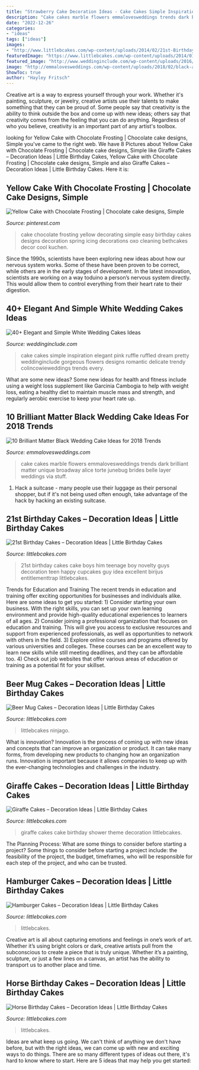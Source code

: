 ```yaml
---
title: "Strawberry Cake Decoration Ideas - Cake Cakes Simple Inspiration Elegant Pink Ruffle Ruffled Dream Pretty Weddinginclude Gorgeous Flowers Designs Romantic Delicate Trendy Colincowieweddings Trends Every"
description: "Cake cakes marble flowers emmalovesweddings trends dark brilliant matter unique broadway alice torte junebug brides belle layer weddings via stuff"
date: "2022-12-26"
categories:
- "ideas"
tags: ["ideas"]
images:
- "http://www.littlebcakes.com/wp-content/uploads/2014/02/21st-Birthday-Cake-768x1024.jpg"
featuredImage: "https://www.littlebcakes.com/wp-content/uploads/2014/01/Giraffe-Cake-Pictures.jpg"
featured_image: "http://www.weddinginclude.com/wp-content/uploads/2016/08/Beautiful-all-white-wedding-cake-600x900.jpg"
image: "http://emmalovesweddings.com/wp-content/uploads/2018/02/black-and-white-marble-wedding-cake-with-flowers.jpg"
ShowToc: true
author: "Hayley Fritsch"
---
```



Creative art is a way to express yourself through your work. Whether it's painting, sculpture, or jewelry, creative artists use their talents to make something that they can be proud of. Some people say that creativity is the ability to think outside the box and come up with new ideas; others say that creativity comes from the feeling that you can do anything. Regardless of who you believe, creativity is an important part of any artist's toolbox.

	

		
looking for Yellow Cake with Chocolate Frosting | Chocolate cake designs, Simple you've came to the right web. We have 8 Pictures about Yellow Cake with Chocolate Frosting | Chocolate cake designs, Simple like Giraffe Cakes – Decoration Ideas | Little Birthday Cakes, Yellow Cake with Chocolate Frosting | Chocolate cake designs, Simple and also Giraffe Cakes – Decoration Ideas | Little Birthday Cakes. Here it is:
		
    
## Yellow Cake With Chocolate Frosting | Chocolate Cake Designs, Simple

<img loading=lazy src="https://i.pinimg.com/736x/ed/04/e3/ed04e3ec2e8f8d12756c5f6155480c84--simple-cake-designs-cake-simple.jpg" onerror="this.onerror=null;this.src='https://tse2.mm.bing.net/th?id=OIP.E34CSpDEvn5S3AvlGfXdEwHaLH&amp;pid=15.1';" alt="Yellow Cake with Chocolate Frosting | Chocolate cake designs, Simple">

_Source: pinterest.com_

>cake chocolate frosting yellow decorating simple easy birthday cakes designs decoration spring icing decorations oxo cleaning bethcakes decor cool kuchen. 

	

Since the 1990s, scientists have been exploring new ideas about how our nervous system works. Some of these have been proven to be correct, while others are in the early stages of development. In the latest innovation, scientists are working on a way toduino a person’s nervous system directly. This would allow them to control everything from their heart rate to their digestion.

    
## 40+ Elegant And Simple White Wedding Cakes Ideas

<img loading=lazy src="http://www.weddinginclude.com/wp-content/uploads/2016/08/Beautiful-all-white-wedding-cake-600x900.jpg" onerror="this.onerror=null;this.src='https://tse3.mm.bing.net/th?id=OIP.vyYCRF8n8OI31irtTcJiigHaLH&amp;pid=15.1';" alt="40+ Elegant and Simple White Wedding Cakes Ideas">

_Source: weddinginclude.com_

>cake cakes simple inspiration elegant pink ruffle ruffled dream pretty weddinginclude gorgeous flowers designs romantic delicate trendy colincowieweddings trends every. 

	

What are some new ideas?
Some new ideas for health and fitness include using a weight loss supplement like Garcinia Cambogia to help with weight loss, eating a healthy diet to maintain muscle mass and strength, and regularly aerobic exercise to keep your heart rate up.

    
## 10 Brilliant Matter Black Wedding Cake Ideas For 2018 Trends

<img loading=lazy src="http://emmalovesweddings.com/wp-content/uploads/2018/02/black-and-white-marble-wedding-cake-with-flowers.jpg" onerror="this.onerror=null;this.src='https://tse2.mm.bing.net/th?id=OIP.MBPVexX5ZUWRu2C6i99hAwHaLG&amp;pid=15.1';" alt="10 Brilliant Matter Black Wedding Cake Ideas for 2018 Trends">

_Source: emmalovesweddings.com_

>cake cakes marble flowers emmalovesweddings trends dark brilliant matter unique broadway alice torte junebug brides belle layer weddings via stuff. 

	

1. Hack a suitcase - many people use their luggage as their personal shopper, but if it's not being used often enough, take advantage of the hack by hacking an existing suitcase.

    
## 21st Birthday Cakes – Decoration Ideas | Little Birthday Cakes

<img loading=lazy src="http://www.littlebcakes.com/wp-content/uploads/2014/02/21st-Birthday-Cake-768x1024.jpg" onerror="this.onerror=null;this.src='https://tse4.mm.bing.net/th?id=OIP.dDSNhLNVPcQaiIWfbp_0LwHaJ4&amp;pid=15.1';" alt="21st Birthday Cakes – Decoration Ideas | Little Birthday Cakes">

_Source: littlebcakes.com_

>21st birthday cakes cake boys him teenage boy novelty guys decoration teen happy cupcakes guy idea excellent birijus entitlementtrap littlebcakes. 

	

Trends for Education and Training
The recent trends in education and training offer exciting opportunities for businesses and individuals alike. Here are some ideas to get you started: 1) Consider starting your own business. With the right skills, you can set up your own learning environment and provide high-quality educational experiences to learners of all ages. 2) Consider joining a professional organization that focuses on education and training. This will give you access to exclusive resources and support from experienced professionals, as well as opportunities to network with others in the field. 3) Explore online courses and programs offered by various universities and colleges. These courses can be an excellent way to learn new skills while still meeting deadlines, and they can be affordable too. 4) Check out job websites that offer various areas of education or training as a potential fit for your skillset.

    
## Beer Mug Cakes – Decoration Ideas | Little Birthday Cakes

<img loading=lazy src="https://www.littlebcakes.com/wp-content/uploads/2014/02/Beer-Mug-Cakes-993x1024.jpg" onerror="this.onerror=null;this.src='https://tse2.mm.bing.net/th?id=OIP.McUVRECREx_0JR_V0CrydgHaHo&amp;pid=15.1';" alt="Beer Mug Cakes – Decoration Ideas | Little Birthday Cakes">

_Source: littlebcakes.com_

>littlebcakes ninjago. 

	

What is innovation?
Innovation is the process of coming up with new ideas and concepts that can improve an organization or product. It can take many forms, from developing new products to changing how an organization runs. Innovation is important because it allows companies to keep up with the ever-changing technologies and challenges in the industry.

    
## Giraffe Cakes – Decoration Ideas | Little Birthday Cakes

<img loading=lazy src="https://www.littlebcakes.com/wp-content/uploads/2014/01/Giraffe-Cake-Pictures.jpg" onerror="this.onerror=null;this.src='https://tse4.mm.bing.net/th?id=OIP.qTUJM5-YD-vRUw2bn1Bs0QHaLG&amp;pid=15.1';" alt="Giraffe Cakes – Decoration Ideas | Little Birthday Cakes">

_Source: littlebcakes.com_

>giraffe cakes cake birthday shower theme decoration littlebcakes. 

	

The Planning Process: What are some things to consider before starting a project?
Some things to consider before starting a project include: the feasibility of the project, the budget, timeframes, who will be responsible for each step of the project, and who can be trusted.

    
## Hamburger Cakes – Decoration Ideas | Little Birthday Cakes

<img loading=lazy src="https://www.littlebcakes.com/wp-content/uploads/2014/01/Hamburger-Cakes-Pictures.jpg" onerror="this.onerror=null;this.src='https://tse3.mm.bing.net/th?id=OIP.WYEOv1NceQSGccmcT47mzAHaJ4&amp;pid=15.1';" alt="Hamburger Cakes – Decoration Ideas | Little Birthday Cakes">

_Source: littlebcakes.com_

>littlebcakes. 

	

Creative art is all about capturing emotions and feelings in one’s work of art. Whether it’s using bright colors or dark, creative artists pull from the subconscious to create a piece that is truly unique. Whether it’s a painting, sculpture, or just a few lines on a canvas, an artist has the ability to transport us to another place and time.

    
## Horse Birthday Cakes – Decoration Ideas | Little Birthday Cakes

<img loading=lazy src="https://www.littlebcakes.com/wp-content/uploads/2014/01/Horse-Cake-Pans-979x1024.jpg" onerror="this.onerror=null;this.src='https://tse4.mm.bing.net/th?id=OIP.EARBQDKpubOpPZ_QUsGMewHaHv&amp;pid=15.1';" alt="Horse Birthday Cakes – Decoration Ideas | Little Birthday Cakes">

_Source: littlebcakes.com_

>littlebcakes. 

	

Ideas are what keep us going. We can't think of anything we don't have before, but with the right ideas, we can come up with new and exciting ways to do things. There are so many different types of ideas out there, it's hard to know where to start. Here are 5 ideas that may help you get started: 

